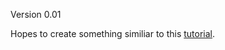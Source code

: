 Version 0.01

Hopes to create something similiar to this [tutorial](https://github.com/prashantban/Java-Spark-FTL).